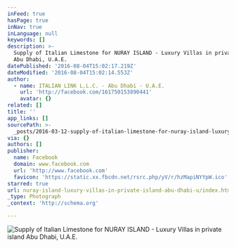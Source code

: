 ```yaml
---
inFeed: true
hasPage: true
inNav: true
inLanguage: null
keywords: []
description: >-
  Supply of Italian Limestone for NURAY ISLAND - Luxury Villas in private island
  Abu Dhabi, U.A.E.
datePublished: '2016-08-04T15:02:17.219Z'
dateModified: '2016-08-04T15:02:14.553Z'
author:
  - name: ITALIAN LINK L.L.C. - Abu Dhabi - U.A.E.
    url: 'http://facebook.com/161750153890441'
    avatar: {}
related: []
title: ''
app_links: []
sourcePath: >-
  _posts/2016-03-12-supply-of-italian-limestone-for-nuray-island-luxury-villas.md
via: {}
authors: []
publisher:
  name: Facebook
  domain: www.facebook.com
  url: 'http://www.facebook.com'
  favicon: 'https://static.xx.fbcdn.net/rsrc.php/yV/r/hzMapiNYYpW.ico'
starred: true
url: nuray-island-luxury-villas-in-private-island-abu-dhabi-u/index.html
_type: Photograph
_context: 'http://schema.org'

---
```

![Supply of Italian Limestone for NURAY ISLAND - Luxury Villas in private island Abu Dhabi&comma; U&period;A&period;E&period;](https://scontent.xx.fbcdn.net/hphotos-xap1/v/t1.0-9/s720x720/1069929_539699909428795_1170012550_n.jpg?oh=0b5c1dfe857d8e974fc64ec5c3b241aa&oe=578E307F)